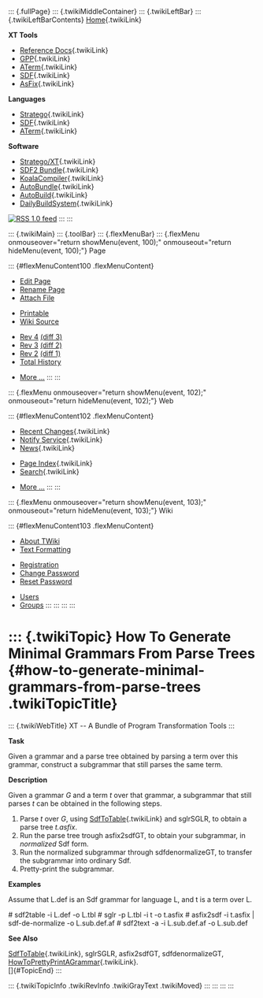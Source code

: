 ::: {.fullPage}
::: {.twikiMiddleContainer}
::: {.twikiLeftBar}
::: {.twikiLeftBarContents}
[Home](WebHome){.twikiLink}

**XT Tools**

-   [Reference Docs](ToolReference){.twikiLink}
-   [GPP](GenericPrettyPrinter){.twikiLink}
-   [ATerm](ATermTools){.twikiLink}
-   [SDF](SdfTools){.twikiLink}
-   [AsFix](AsFixTools){.twikiLink}

**Languages**

-   [Stratego](../Stratego/WebHome){.twikiLink}
-   [SDF](../Sdf/WebHome){.twikiLink}
-   [ATerm](ATermFormat){.twikiLink}

**Software**

-   [Stratego/XT](../Stratego/StrategoDownload){.twikiLink}
-   [SDF2 Bundle](../Sdf/SdfBundle){.twikiLink}
-   [KoalaCompiler](KoalaCompiler){.twikiLink}
-   [AutoBundle](AutoBundle){.twikiLink}
-   [AutoBuild](AutoBuild){.twikiLink}
-   [DailyBuildSystem](DailyBuildSystem){.twikiLink}

[![](http://www.program-transformation.org/twiki/pub/rss.gif "RSS 1.0 feed")](http://www.program-transformation.org/twiki/bin/view/Tools/WebRss?skin=rss)
:::
:::

::: {.twikiMain}
::: {.toolBar}
::: {.flexMenuBar}
::: {.flexMenu onmouseover="return showMenu(event, 100);" onmouseout="return hideMenu(event, 100);"}
Page

::: {#flexMenuContent100 .flexMenuContent}
-   [Edit
    Page](http://www.program-transformation.org/edit/Tools/HowToGenerateMinimalGrammarsFromParseTrees?t=1536826785)
-   [Rename
    Page](http://www.program-transformation.org/rename/Tools/HowToGenerateMinimalGrammarsFromParseTrees)
-   [Attach
    File](http://www.program-transformation.org/attach/Tools/HowToGenerateMinimalGrammarsFromParseTrees)

<!-- -->

-   [Printable](http://www.program-transformation.org/view/Tools/HowToGenerateMinimalGrammarsFromParseTrees?skin=print.pattern)
-   [Wiki
    Source](http://www.program-transformation.org/view/Tools/HowToGenerateMinimalGrammarsFromParseTrees?skin=text&raw=on&contenttype=text/plain)

<!-- -->

-   [Rev
    4](http://www.program-transformation.org/view/Tools/HowToGenerateMinimalGrammarsFromParseTrees?rev=1.4)
    [(diff 3)](http://www.program-transformation.org/rdiff/Tools/HowToGenerateMinimalGrammarsFromParseTrees?rev1=1.4&rev2=1.3)
-   [Rev
    3](http://www.program-transformation.org/view/Tools/HowToGenerateMinimalGrammarsFromParseTrees?rev=1.3)
    [(diff 2)](http://www.program-transformation.org/rdiff/Tools/HowToGenerateMinimalGrammarsFromParseTrees?rev1=1.3&rev2=1.2)
-   [Rev
    2](http://www.program-transformation.org/view/Tools/HowToGenerateMinimalGrammarsFromParseTrees?rev=1.2)
    [(diff 1)](http://www.program-transformation.org/rdiff/Tools/HowToGenerateMinimalGrammarsFromParseTrees?rev1=1.2&rev2=1.1)
-   [Total
    History](http://www.program-transformation.org/rdiff/Tools/HowToGenerateMinimalGrammarsFromParseTrees)

<!-- -->

-   [More
    \...](http://www.program-transformation.org/oops/Tools/HowToGenerateMinimalGrammarsFromParseTrees?template=oopsmore&param1=1.4&param2=1.4)
:::
:::

::: {.flexMenu onmouseover="return showMenu(event, 102);" onmouseout="return hideMenu(event, 102);"}
Web

::: {#flexMenuContent102 .flexMenuContent}
-   [Recent Changes](WebChanges){.twikiLink}
-   [Notify Service](WebNotify){.twikiLink}
-   [News](WebNews){.twikiLink}

<!-- -->

-   [Page Index](WebIndex){.twikiLink}
-   [Search](WebSearch){.twikiLink}

<!-- -->

-   [More
    \...](http://www.program-transformation.org/oops/Tools/HowToGenerateMinimalGrammarsFromParseTrees?template=oopsmore&param1=1.4&param2=1.4)
:::
:::

::: {.flexMenu onmouseover="return showMenu(event, 103);" onmouseout="return hideMenu(event, 103);"}
Wiki

::: {#flexMenuContent103 .flexMenuContent}
-   [About
    TWiki](http://www.program-transformation.org/view/TWiki/WebHome)
-   [Text
    Formatting](http://www.program-transformation.org/view/TWiki/TextFormattingRules)

<!-- -->

-   [Registration](http://www.program-transformation.org/view/TWiki/TWikiRegistration)
-   [Change
    Password](http://www.program-transformation.org/view/TWiki/ChangePassword)
-   [Reset
    Password](http://www.program-transformation.org/view/TWiki/ResetPassword)

<!-- -->

-   [Users](http://www.program-transformation.org/view/Main/TWikiUsers)
-   [Groups](http://www.program-transformation.org/view/Main/TWikiGroups)
:::
:::
:::
:::

::: {.twikiTopic}
How To Generate Minimal Grammars From Parse Trees {#how-to-generate-minimal-grammars-from-parse-trees .twikiTopicTitle}
=================================================

::: {.twikiWebTitle}
XT \-- A Bundle of Program Transformation Tools
:::

**Task**

Given a grammar and a parse tree obtained by parsing a term over this
grammar, construct a subgrammar that still parses the same term.

**Description**

Given a grammar *G* and a term *t* over that grammar, a subgrammar that
still parses *t* can be obtained in the following steps.

1.  Parse *t* over *G*, using
    [SdfToTable](../Sdf/SdfToTable){.twikiLink} and sglrSGLR, to obtain
    a parse tree *t.asfix*.
2.  Run the parse tree trough asfix2sdfGT, to obtain your subgrammar, in
    *normalized* Sdf form.
3.  Run the normalized subgrammar through sdfdenormalizeGT, to transfer
    the subgrammar into ordinary Sdf.
4.  Pretty-print the subgrammar.

**Examples**

Assume that L.def is an Sdf grammar for language L, and t is a term over
L.

\# sdf2table -i L.def -o L.tbl \# sglr -p L.tbl -i t -o t.asfix \#
asfix2sdf -i t.asfix \| sdf-de-normalize -o L.sub.def.af \# sdf2text -a
-i L.sub.def.af -o L.sub.def

**See Also**

[SdfToTable](../Sdf/SdfToTable){.twikiLink}, sglrSGLR, asfix2sdfGT,
sdfdenormalizeGT,
[HowToPrettyPrintAGrammar](HowToPrettyPrintAGrammar){.twikiLink}.\
[]{#TopicEnd}
:::

::: {.twikiTopicInfo .twikiRevInfo .twikiGrayText .twikiMoved}
:::
:::
:::
:::
